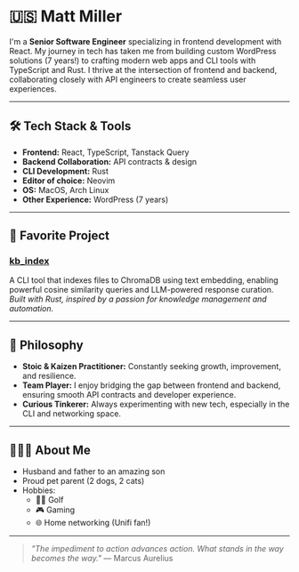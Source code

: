 # 🇺🇸 Matt Miller

I'm a **Senior Software Engineer** specializing in frontend development with React. My journey in tech has taken me from building custom WordPress solutions (7 years!) to crafting modern web apps and CLI tools with TypeScript and Rust. I thrive at the intersection of frontend and backend, collaborating closely with API engineers to create seamless user experiences.

---

## 🛠️ Tech Stack & Tools

- **Frontend:** React, TypeScript, Tanstack Query
- **Backend Collaboration:** API contracts & design
- **CLI Development:** Rust
- **Editor of choice:** Neovim
- **OS:** MacOS, Arch Linux
- **Other Experience:** WordPress (7 years)

---

## 🚀 Favorite Project

### [kb_index](https://github.com/thesandybridge/kb_index)
A CLI tool that indexes files to ChromaDB using text embedding, enabling powerful cosine similarity queries and LLM-powered response curation.
*Built with Rust, inspired by a passion for knowledge management and automation.*

---

## 🌱 Philosophy

- **Stoic & Kaizen Practitioner:** Constantly seeking growth, improvement, and resilience.
- **Team Player:** I enjoy bridging the gap between frontend and backend, ensuring smooth API contracts and developer experience.
- **Curious Tinkerer:** Always experimenting with new tech, especially in the CLI and networking space.

---

## 👨‍👩‍👦 About Me

- Husband and father to an amazing son
- Proud pet parent (2 dogs, 2 cats)
- Hobbies:
  - 🏌️‍♂️ Golf
  - 🎮 Gaming
  - 🌐 Home networking (Unifi fan!)


---

> *"The impediment to action advances action. What stands in the way becomes the way."*
> — Marcus Aurelius

